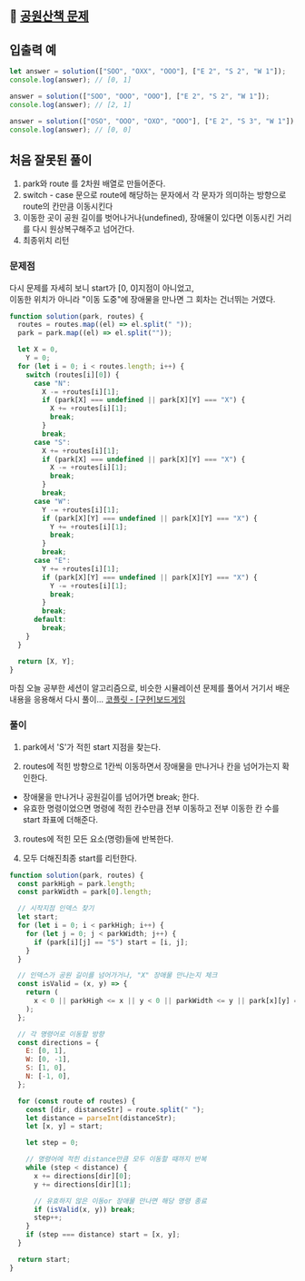 ## 🔗 [공원산책 문제](https://school.programmers.co.kr/learn/courses/30/lessons/172928)

## 입출력 예

```js
let answer = solution(["SOO", "OXX", "OOO"], ["E 2", "S 2", "W 1"]);
console.log(answer); // [0, 1]

answer = solution(["SOO", "OOO", "OOO"], ["E 2", "S 2", "W 1"]);
console.log(answer); // [2, 1]

answer = solution(["OSO", "OOO", "OXO", "OOO"], ["E 2", "S 3", "W 1"]);
console.log(answer); // [0, 0]
```

## 처음 잘못된 풀이

1. park와 route 를 2차원 배열로 만들어준다.
2. switch - case 문으로 route에 해당하는 문자에서
   각 문자가 의미하는 방향으로 route의 칸만큼 이동시킨다
3. 이동한 곳이 공원 길이를 벗어나거나(undefined), 장애물이 있다면 이동시킨 거리를 다시 원상복구해주고 넘어간다.
4. 최종위치 리턴

### 문제점

다시 문제를 자세히 보니 start가 [0, 0]지점이 아니었고, \
이동한 위치가 아니라 "이동 도중"에 장애물을 만나면 그 회차는 건너뛰는 거였다.

```js
function solution(park, routes) {
  routes = routes.map((el) => el.split(" "));
  park = park.map((el) => el.split(""));

  let X = 0,
    Y = 0;
  for (let i = 0; i < routes.length; i++) {
    switch (routes[i][0]) {
      case "N":
        X -= +routes[i][1];
        if (park[X] === undefined || park[X][Y] === "X") {
          X += +routes[i][1];
          break;
        }
        break;
      case "S":
        X += +routes[i][1];
        if (park[X] === undefined || park[X][Y] === "X") {
          X -= +routes[i][1];
          break;
        }
        break;
      case "W":
        Y -= +routes[i][1];
        if (park[X][Y] === undefined || park[X][Y] === "X") {
          Y += +routes[i][1];
          break;
        }
        break;
      case "E":
        Y += +routes[i][1];
        if (park[X][Y] === undefined || park[X][Y] === "X") {
          Y -= +routes[i][1];
          break;
        }
        break;
      default:
        break;
    }
  }

  return [X, Y];
}
```

마침 오늘 공부한 세션이 알고리즘으로, 비슷한 시뮬레이션 문제를 풀어서 거기서 배운 내용을 응용해서 다시 풀이...
[코플릿 - [구현]보드게임](https://urclass.codestates.com/codeproblem/71d0ee0a-ebc6-4626-ab40-f891353b8695)

### 풀이

1. park에서 'S'가 적힌 start 지점을 찾는다.

2. routes에 적힌 방향으로 1칸씩 이동하면서 장애물을 만나거나 칸을 넘어가는지 확인한다.

- 장애물을 만나거나 공원길이를 넘어가면 break; 한다.
- 유효한 명령이었으면 명령에 적힌 칸수만큼 전부 이동하고 전부 이동한 칸 수를 start 좌표에 더해준다.

3. routes에 적힌 모든 요소(명령)들에 반복한다.

4. 모두 더해진최종 start를 리턴한다.

```js
function solution(park, routes) {
  const parkHigh = park.length;
  const parkWidth = park[0].length;

  // 시작지점 인덱스 찾기
  let start;
  for (let i = 0; i < parkHigh; i++) {
    for (let j = 0; j < parkWidth; j++) {
      if (park[i][j] == "S") start = [i, j];
    }
  }

  // 인덱스가 공원 길이를 넘어가거나, "X" 장애물 만나는지 체크
  const isValid = (x, y) => {
    return (
      x < 0 || parkHigh <= x || y < 0 || parkWidth <= y || park[x][y] === "X"
    );
  };

  // 각 명령어로 이동할 방향
  const directions = {
    E: [0, 1],
    W: [0, -1],
    S: [1, 0],
    N: [-1, 0],
  };

  for (const route of routes) {
    const [dir, distanceStr] = route.split(" ");
    let distance = parseInt(distanceStr);
    let [x, y] = start;

    let step = 0;

    // 명령어에 적힌 distance만큼 모두 이동할 때까지 반복
    while (step < distance) {
      x += directions[dir][0];
      y += directions[dir][1];

      // 유효하지 않은 이동or 장애물 만나면 해당 명령 종료
      if (isValid(x, y)) break;
      step++;
    }
    if (step === distance) start = [x, y];
  }

  return start;
}
```

